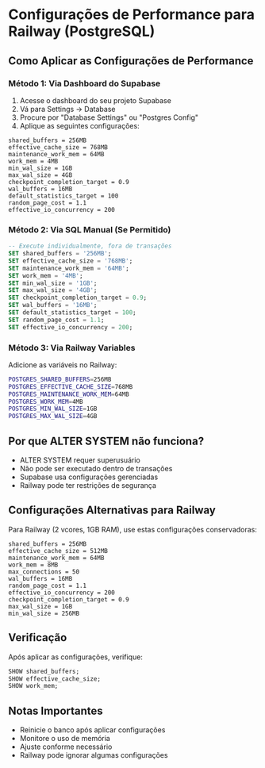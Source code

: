 # Configurações de Performance para Railway (PostgreSQL)

## Como Aplicar as Configurações de Performance

### Método 1: Via Dashboard do Supabase
1. Acesse o dashboard do seu projeto Supabase
2. Vá para Settings → Database
3. Procure por "Database Settings" ou "Postgres Config"
4. Aplique as seguintes configurações:

```
shared_buffers = 256MB
effective_cache_size = 768MB
maintenance_work_mem = 64MB
work_mem = 4MB
min_wal_size = 1GB
max_wal_size = 4GB
checkpoint_completion_target = 0.9
wal_buffers = 16MB
default_statistics_target = 100
random_page_cost = 1.1
effective_io_concurrency = 200
```

### Método 2: Via SQL Manual (Se Permitido)
```sql
-- Execute individualmente, fora de transações
SET shared_buffers = '256MB';
SET effective_cache_size = '768MB';
SET maintenance_work_mem = '64MB';
SET work_mem = '4MB';
SET min_wal_size = '1GB';
SET max_wal_size = '4GB';
SET checkpoint_completion_target = 0.9;
SET wal_buffers = '16MB';
SET default_statistics_target = 100;
SET random_page_cost = 1.1;
SET effective_io_concurrency = 200;
```

### Método 3: Via Railway Variables
Adicione as variáveis no Railway:
```bash
POSTGRES_SHARED_BUFFERS=256MB
POSTGRES_EFFECTIVE_CACHE_SIZE=768MB
POSTGRES_MAINTENANCE_WORK_MEM=64MB
POSTGRES_WORK_MEM=4MB
POSTGRES_MIN_WAL_SIZE=1GB
POSTGRES_MAX_WAL_SIZE=4GB
```

## Por que ALTER SYSTEM não funciona?
- ALTER SYSTEM requer superusuário
- Não pode ser executado dentro de transações
- Supabase usa configurações gerenciadas
- Railway pode ter restrições de segurança

## Configurações Alternativas para Railway
Para Railway (2 vcores, 1GB RAM), use estas configurações conservadoras:

```
shared_buffers = 256MB
effective_cache_size = 512MB
maintenance_work_mem = 64MB
work_mem = 8MB
max_connections = 50
wal_buffers = 16MB
random_page_cost = 1.1
effective_io_concurrency = 200
checkpoint_completion_target = 0.9
max_wal_size = 1GB
min_wal_size = 256MB
```

## Verificação
Após aplicar as configurações, verifique:
```sql
SHOW shared_buffers;
SHOW effective_cache_size;
SHOW work_mem;
```

## Notas Importantes
- Reinicie o banco após aplicar configurações
- Monitore o uso de memória
- Ajuste conforme necessário
- Railway pode ignorar algumas configurações